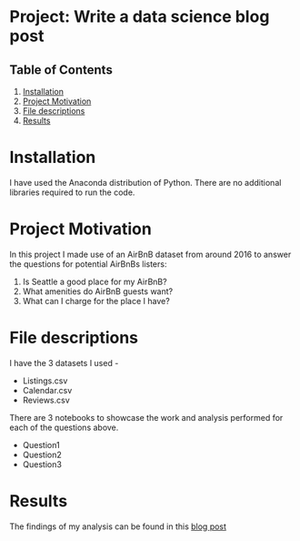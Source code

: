 # Project: Write a data science blog post

## Table of Contents

1. [Installation](https://github.com/kirstencampbellyoung/Data-science-blog-post/blob/main/README.md#installation)
2. [Project Motivation](https://github.com/kirstencampbellyoung/Data-science-blog-post/blob/main/README.md#project-motivation)
3. [File descriptions](https://github.com/kirstencampbellyoung/Data-science-blog-post/blob/main/README.md#file-descriptions)
4. [Results](https://github.com/kirstencampbellyoung/Data-science-blog-post/blob/main/README.md#results)

# Installation 

I have used the Anaconda distribution of Python. There are no additional libraries required to run the code. 

# Project Motivation

In this project I made use of an AirBnB dataset from around 2016 to answer the questions for potential AirBnBs listers:
1. Is Seattle a good place for my AirBnB?
2. What amenities do AirBnB guests want?
3. What can I charge for the place I have? 

# File descriptions

I have the 3 datasets I used -
- Listings.csv
- Calendar.csv
- Reviews.csv

There are 3 notebooks to showcase the work and analysis performed for each of the questions above.
- Question1
- Question2
- Question3

# Results

The findings of my analysis can be found in this [blog post](https://medium.com/@kirstencyoung/so-youre-thinking-of-listing-your-property-on-airbnb-aa542beede47)



